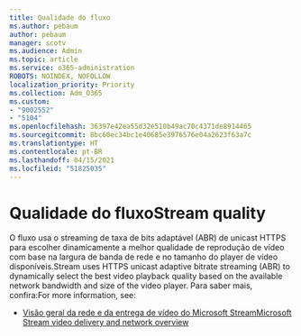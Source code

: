 ```yaml
---
title: Qualidade do fluxo
ms.author: pebaum
author: pebaum
manager: scotv
ms.audience: Admin
ms.topic: article
ms.service: o365-administration
ROBOTS: NOINDEX, NOFOLLOW
localization_priority: Priority
ms.collection: Adm_O365
ms.custom:
- "9002552"
- "5104"
ms.openlocfilehash: 36397e42ea55d32e510b49ac70c4371de8914465
ms.sourcegitcommit: 8bc60ec34bc1e40685e3976576e04a2623f63a7c
ms.translationtype: HT
ms.contentlocale: pt-BR
ms.lasthandoff: 04/15/2021
ms.locfileid: "51825035"
---
```

# <a name="stream-quality"></a><span data-ttu-id="b5716-102">Qualidade do fluxo</span><span class="sxs-lookup"><span data-stu-id="b5716-102">Stream quality</span></span>

<span data-ttu-id="b5716-103">O fluxo usa o streaming de taxa de bits adaptável (ABR) de unicast HTTPS para escolher dinamicamente a melhor qualidade de reprodução de vídeo com base na largura de banda de rede e no tamanho do player de vídeo disponíveis.</span><span class="sxs-lookup"><span data-stu-id="b5716-103">Stream uses HTTPS unicast adaptive bitrate streaming (ABR) to dynamically select the best video playback quality based on the available network bandwidth and size of the video player.</span></span> <span data-ttu-id="b5716-104">Para saber mais, confira:</span><span class="sxs-lookup"><span data-stu-id="b5716-104">For more information, see:</span></span>

- [<span data-ttu-id="b5716-105">Visão geral da rede e da entrega de vídeo do Microsoft Stream</span><span class="sxs-lookup"><span data-stu-id="b5716-105">Microsoft Stream video delivery and network overview</span></span>](https://docs.microsoft.com/stream/network-overview)
